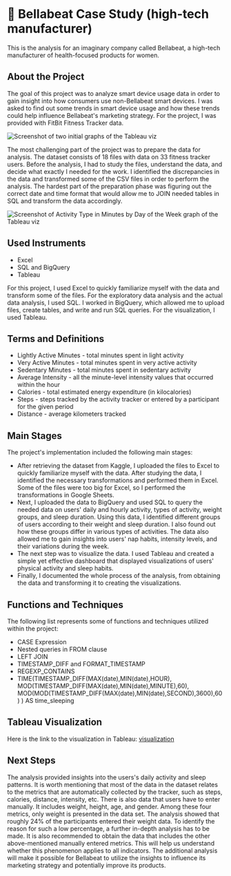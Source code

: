 # :runner: Bellabeat Case Study (high-tech manufacturer)
This is the analysis for an imaginary company called Bellabeat, a high-tech manufacturer of health-focused products for women.

## About the Project
The goal of this project was to analyze smart device usage data in order to gain insight into how consumers use non-Bellabeat smart
devices. I was asked to find out some trends in smart device usage and how these trends could help influence Bellabeat's marketing strategy.
For the project, I was provided with FitBit Fitness Tracker data.

![Screenshot of two initial graphs of the Tableau viz](https://github.com/LegendaryStarLordHV/Bellabeat_Case_Study/assets/43511883/94ab9734-9163-46ff-a427-7b0687863088)

The most challenging part of the project was to prepare the data for analysis. The dataset consists of 18 files with data on 33 fitness tracker users. Before the analysis, I had to study the files, understand the data, and decide what exactly I needed for the work. I identified the discrepancies in the data and transformed some of the CSV files in order to perform the analysis. The hardest part of the preparation phase was figuring out the correct date and time format that would allow me to JOIN needed tables in SQL and transform the data accordingly. 

![Screenshot of Activity Type in Minutes by Day of the Week graph of the Tableau viz](https://github.com/LegendaryStarLordHV/Bellabeat_Case_Study/assets/43511883/8e0b76a2-2bb2-4a5f-8c0f-d8ce53ca5397)


## Used Instruments
- Excel
- SQL and BigQuery
- Tableau
  
For this project, I used Excel to quickly familiarize myself with the data and transform some of the files. For the exploratory data analysis and the actual data analysis, I used SQL.
I worked in BigQuery, which allowed me to upload files, create tables, and write and run SQL queries. For the visualization, I used Tableau.

## Terms and Definitions
- Lightly Active Minutes - total minutes spent in light activity
- Very Active Minutes - total minutes spent in very active activity
- Sedentary Minutes - total minutes spent in sedentary activity
- Average Intensity - all the minute-level
intensity values that occurred within the hour
- Calories - total estimated energy expenditure (in
kilocalories)
- Steps - steps tracked by the activity tracker or entered by a participant for the given period
- Distance - average kilometers tracked

## Main Stages 
The project's implementation included the following main stages:
- After retrieving the dataset from Kaggle, I uploaded the files to Excel to quickly familiarize myself with the data. After studying the data, I identified the necessary transformations and performed them in Excel. Some of the files were too big for Excel, so I performed the transformations in Google Sheets.
-  Next, I uploaded the data to BigQuery and used SQL to query the needed data on users' daily and hourly activity, types of activity, weight groups, and sleep duration. Using this data, I identified different groups of users according to their weight and sleep duration. I also found out how these groups differ in various types of activities. The data also allowed me to gain insights into users' nap habits, intensity levels, and their variations during the week.
- The next step was to visualize the data. I used Tableau and created a simple yet effective dashboard that displayed visualizations of users' physical activity and sleep habits.
- Finally, I documented the whole process of the analysis, from obtaining the data and transforming it to creating the visualizations.
  
## Functions and Techniques
The following list represents some of functions and techniques utilized within the project:
- CASE Expression
- Nested queries in FROM clause
- LEFT JOIN
- TIMESTAMP_DIFF and FORMAT_TIMESTAMP
- REGEXP_CONTAINS
- TIME(TIMESTAMP_DIFF(MAX(date),MIN(date),HOUR),
  MOD(TIMESTAMP_DIFF(MAX(date),MIN(date),MINUTE),60),
  MOD(MOD(TIMESTAMP_DIFF(MAX(date),MIN(date),SECOND),3600),60) ) AS time_sleeping

## Tableau Visualization
Here is the link to the visualization in Tableau: [visualization](https://public.tableau.com/app/profile/vlad.horbachenko/viz/BellabeatCaseStudy_17048766878430/Dashboard)

## Next Steps
The analysis provided insights into the users's daily activity and sleep patterns. It is worth mentioning that most of the data in the dataset relates to the metrics that are automatically collected by the tracker, such as steps, calories, distance, intensity, etc. There is also data that users have to enter manually. It includes weight, height, age, and gender. Among these four metrics, only weight is presented in the data set. The analysis showed that roughly 24% of the participants entered their weight data. To identify the reason for such a low percentage, a further in-depth analysis has to be made. It is also recommended to obtain the data that includes the other above-mentioned manually entered metrics. This will help us understand whether this phenomenon applies to all indicators. The additional analysis will make it possible for Bellabeat to utilize the insights to influence its marketing strategy and potentially improve its products.
